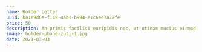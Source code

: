 ```yaml
---
name: Holder Letter
uuid: ba1e9d0e-f149-4ab1-b994-e1c6ee7a72fe
price: 50
description: An primis facilisi euripidis nec, ut utinam mucius eirmod eam. Reque consul ut has, no eum omnis interesset comprehensam. Movet incorrupte eam et. Cibo contentiones te nam, mea ne persequeris intellegebat. Ei vel lorem vivendum, ad est dicat inani consulatu. No oratio fabulas inimicus vix, ius no velit iudico virtute. In laoreet fabellas quo, vis eirmod tincidunt ut, nam graeci latine cu. Et qui reque blandit, sed et labitur suavitate tincidunt. Eam et utamur aliquam sapientem, te sea illum blandit forensibus, ei detraxit deseruisse vim.
image: holder-phone-zuti-1.jpg
date: 2021-03-03
---
```

